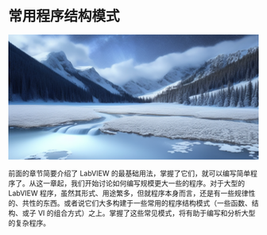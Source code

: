 # 常用程序结构模式

![](cover/pattern.png)

前面的章节简要介绍了 LabVIEW 的最基础用法，掌握了它们，就可以编写简单程序了。从这一章起，我们开始讨论如何编写规模更大一些的程序。对于大型的 LabVIEW 程序，虽然其形式、用途繁多，但就程序本身而言，还是有一些规律性的、共性的东西。或者说它们大多构建于一些常用的程序结构模式（一些函数、结构、或子 VI 的组合方式）之上。掌握了这些常见模式，将有助于编写和分析大型的复杂程序。
